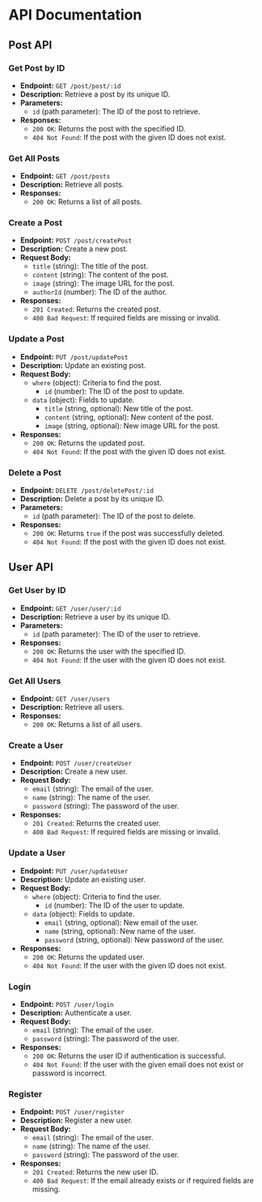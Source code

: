 # API Documentation

## Post API

### Get Post by ID
- **Endpoint:** `GET /post/post/:id`
- **Description:** Retrieve a post by its unique ID.
- **Parameters:**
  - `id` (path parameter): The ID of the post to retrieve.
- **Responses:**
  - `200 OK`: Returns the post with the specified ID.
  - `404 Not Found`: If the post with the given ID does not exist.

### Get All Posts
- **Endpoint:** `GET /post/posts`
- **Description:** Retrieve all posts.
- **Responses:**
  - `200 OK`: Returns a list of all posts.

### Create a Post
- **Endpoint:** `POST /post/createPost`
- **Description:** Create a new post.
- **Request Body:**
  - `title` (string): The title of the post.
  - `content` (string): The content of the post.
  - `image` (string): The image URL for the post.
  - `authorId` (number): The ID of the author.
- **Responses:**
  - `201 Created`: Returns the created post.
  - `400 Bad Request`: If required fields are missing or invalid.

### Update a Post
- **Endpoint:** `PUT /post/updatePost`
- **Description:** Update an existing post.
- **Request Body:**
  - `where` (object): Criteria to find the post.
    - `id` (number): The ID of the post to update.
  - `data` (object): Fields to update.
    - `title` (string, optional): New title of the post.
    - `content` (string, optional): New content of the post.
    - `image` (string, optional): New image URL for the post.
- **Responses:**
  - `200 OK`: Returns the updated post.
  - `404 Not Found`: If the post with the given ID does not exist.

### Delete a Post
- **Endpoint:** `DELETE /post/deletePost/:id`
- **Description:** Delete a post by its unique ID.
- **Parameters:**
  - `id` (path parameter): The ID of the post to delete.
- **Responses:**
  - `200 OK`: Returns `true` if the post was successfully deleted.
  - `404 Not Found`: If the post with the given ID does not exist.

## User API

### Get User by ID
- **Endpoint:** `GET /user/user/:id`
- **Description:** Retrieve a user by its unique ID.
- **Parameters:**
  - `id` (path parameter): The ID of the user to retrieve.
- **Responses:**
  - `200 OK`: Returns the user with the specified ID.
  - `404 Not Found`: If the user with the given ID does not exist.

### Get All Users
- **Endpoint:** `GET /user/users`
- **Description:** Retrieve all users.
- **Responses:**
  - `200 OK`: Returns a list of all users.

### Create a User
- **Endpoint:** `POST /user/createUser`
- **Description:** Create a new user.
- **Request Body:**
  - `email` (string): The email of the user.
  - `name` (string): The name of the user.
  - `password` (string): The password of the user.
- **Responses:**
  - `201 Created`: Returns the created user.
  - `400 Bad Request`: If required fields are missing or invalid.

### Update a User
- **Endpoint:** `PUT /user/updateUser`
- **Description:** Update an existing user.
- **Request Body:**
  - `where` (object): Criteria to find the user.
    - `id` (number): The ID of the user to update.
  - `data` (object): Fields to update.
    - `email` (string, optional): New email of the user.
    - `name` (string, optional): New name of the user.
    - `password` (string, optional): New password of the user.
- **Responses:**
  - `200 OK`: Returns the updated user.
  - `404 Not Found`: If the user with the given ID does not exist.

### Login
- **Endpoint:** `POST /user/login`
- **Description:** Authenticate a user.
- **Request Body:**
  - `email` (string): The email of the user.
  - `password` (string): The password of the user.
- **Responses:**
  - `200 OK`: Returns the user ID if authentication is successful.
  - `404 Not Found`: If the user with the given email does not exist or password is incorrect.

### Register
- **Endpoint:** `POST /user/register`
- **Description:** Register a new user.
- **Request Body:**
  - `email` (string): The email of the user.
  - `name` (string): The name of the user.
  - `password` (string): The password of the user.
- **Responses:**
  - `201 Created`: Returns the new user ID.
  - `400 Bad Request`: If the email already exists or if required fields are missing.
